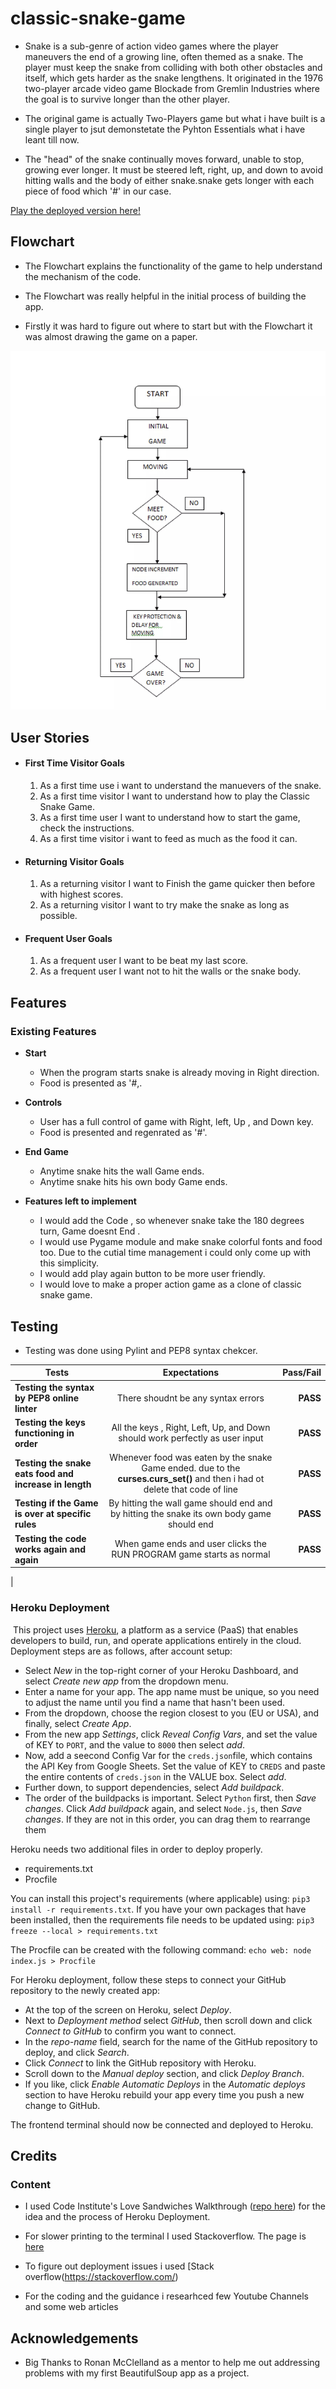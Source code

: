# classic-snake-game

-  Snake is a sub-genre of action video games where the player maneuvers the end of a growing line, often themed as a snake. The player must keep the snake from colliding with both other obstacles and itself, which gets harder as the snake lengthens. It originated in the 1976 two-player arcade video game Blockade from Gremlin Industries where the goal is to survive longer than the other player.

- The original game is actually Two-Players game but what i have built is a single player to jsut demonstetate the Pyhton Essentials what i have leant till now.
- The "head" of the snake continually moves forward, unable to stop, growing ever longer. It must be steered left, right, up, and down to avoid hitting walls and the body of either snake.snake gets longer with each piece of food which '#' in our case.

[Play the deployed version here!](https://classic-snake-game.herokuapp.com/)

## Flowchart

- The Flowchart explains the functionality of the game to help understand the mechanism of the code. 

- The Flowchart was really helpful in the initial process of building the app.

- Firstly it was hard to figure out where to start but with the Flowchart it was almost drawing the game on a paper. 

![Flowchart](/documents/flowchart/snake%20flowchart.jpg)

## User Stories

  -   #### First Time Visitor Goals

      1. As a first time use i want to understand the manuevers of the snake. 
      2. As a first time visitor I want to understand how to play the Classic Snake Game. 
      3. As a first time user I want to understand how to start the game, check the instructions.
      4. As a first time visitor i want to feed as much as the food it can.

  -   #### Returning Visitor Goals

      1. As a returning visitor I want to Finish the game quicker then before with highest scores. 
      2. As a returning visitor I want to try make the snake as long as possible. 

  -   #### Frequent User Goals
      1. As a frequent user I want to be beat my last score. 
      2. As a frequent user I want not to hit the walls or the snake body. 

## Features

### Existing Features

- __Start__

    - When the program starts snake is already moving in Right direction.
    - Food is presented as '#,.

- __Controls__
     - User has a full control of game with Right, left, Up , and Down key.
     - Food is presented and regenrated as '#'.

- __End Game__

    - Anytime snake hits the wall Game ends.
    - Anytime snake hits his own body Game ends.


- __Features left to implement__

    - I would add the Code , so whenever snake take the 180 degrees turn, Game doesnt End .
    - I would use Pygame module and make snake colorful fonts and food too. Due to the cutial time management i could only come up with this simplicity. 
    - I would add play again button to be more user friendly. 
    - I would love to make a proper action game as a clone of classic snake game. 

## Testing 

- Testing was done using Pylint and PEP8 syntax chekcer.


 | Tests  |      Expectations      | Pass/Fail |
|----------|:-------------:|------:|
|__Testing the syntax by PEP8 online linter__ | There shoudnt be any syntax errors| **PASS** |
| __Testing the keys functioning in order__ | All the keys , Right, Left, Up, and Down should work perfectly as user input|   **PASS** |
| __Testing the snake eats food and increase in length__ | Whenever food was eaten by the snake Game ended. due to the **curses.curs_set()** and then i had ot delete that code of line|   **PASS** |
|  __Testing if the Game is over at specific rules__| By hitting the wall game should end and by hitting the snake its own body game should end   |   **PASS** |
| __Testing the code works again and again__ | When game ends and user clicks the RUN PROGRAM game starts as normal  |    **PASS** |
|
​
### Heroku Deployment
​
This project uses [Heroku](https://www.heroku.com), a platform as a service (PaaS) that enables developers to build, run, and operate applications entirely in the cloud.
​
Deployment steps are as follows, after account setup:
​
- Select *New* in the top-right corner of your Heroku Dashboard, and select *Create new app* from the dropdown menu.
- Enter a name for your app. The app name must be unique, so you need to adjust the name until you find a name that hasn't been used.
- From the dropdown, choose the region closest to you (EU or USA), and finally, select *Create App*.
- From the new app *Settings*, click *Reveal Config Vars*, and set the value of KEY to `PORT`, and the value to `8000` then select *add*.
- Now, add a seecond Config Var for the `creds.json`file, which contains the API Key from Google Sheets. Set the value of KEY to `CREDS` and paste the entire contents of `creds.json` in the VALUE box. Select *add*.
- Further down, to support dependencies, select *Add buildpack*.
- The order of the buildpacks is important. Select `Python` first, then *Save changes*. Click *Add buildpack* again, and select `Node.js`, then *Save changes*. If they are not in this order, you can drag them to rearrange them

Heroku needs two additional files in order to deploy properly.
- requirements.txt
- Procfile

You can install this project's requirements (where applicable) using: `pip3 install -r requirements.txt`. If you have your own packages that have been installed, then the requirements file needs to be updated using: `pip3 freeze --local > requirements.txt`

The Procfile can be created with the following command: `echo web: node index.js > Procfile`

For Heroku deployment, follow these steps to connect your GitHub repository to the newly created app:
​
- At the top of the screen on Heroku, select *Deploy*.
- Next to *Deployment method* select *GitHub*, then scroll down and click *Connect to GitHub* to confirm you want to connect.
- In the *repo-name* field, search for the name of the GitHub repository to deploy, and click *Search*.
- Click *Connect* to link the GitHub repository with Heroku. 
- Scroll down to the *Manual deploy* section, and click *Deploy Branch*.
- If you like, click *Enable Automatic Deploys* in the *Automatic deploys* section to have Heroku rebuild your app every time you push a new change to GitHub.

The frontend terminal should now be connected and deployed to Heroku.

## Credits 


### Content 
- I used Code Institute's Love Sandwiches Walkthrough ([repo here](https://github.com/Code-Institute-Solutions/love-sandwiches-p5-sourcecode/tree/master/05-deployment/01-deployment-part-1)) for the idea and the process of Heroku Deployment.
- For slower printing to the terminal I used Stackoverflow. The page is [here](https://stackoverflow.com/questions/510348/how-do-i-make-a-time-delay)

- To figure out deployment issues i used [Stack overflow(https://stackoverflow.com/)

- For the coding and the guidance i researhced few Youtube Channels and some web articles


## Acknowledgements

- Big Thanks to Ronan McClelland as a mentor to help me out addressing problems with my first BeautifulSoup app as a project.
